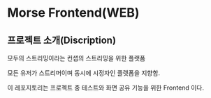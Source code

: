 # Morse Frontend(WEB)
## 프로젝트 소개(Discription)
모두의 스트리밍이라는 컨샙의 스트리밍을 위한 플랫폼

모든 유저가 스트리머이며 동시에 시정자인 플랫폼을 지향함.

이 레포지토리는 프로젝트 중 테스트와 화면 공유 기능을 위한 Frontend 이다.